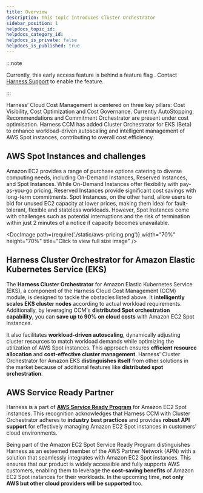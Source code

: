 ```yaml
---
title: Overview
description: This topic introduces Cluster Orchestrator
sidebar_position: 1
helpdocs_topic_id: 
helpdocs_category_id: 
helpdocs_is_private: false
helpdocs_is_published: true
---
```


:::note

Currently, this early access feature is behind a feature flag . Contact [Harness Support](mailto:support@harness.io) to enable the feature.

:::

Harness’ Cloud Cost Management is centered on three key pillars: Cost Visibility, Cost Optimization and Cost Governance.
Currently AutoStopping, Recommendations and Commitment Orchestrator are present under cost optimisation. Harness CCM has added Cluster Orchestrator for EKS (Beta) to enhance workload-driven autoscaling and intelligent management of AWS Spot instances, contributing to overall cost efficiency. 

## AWS Spot Instances and challenges 

Amazon EC2 provides a range of purchase options catering to diverse computing needs, including On-Demand Instances, Reserved Instances, and Spot Instances. While On-Demand Instances offer flexibility with pay-as-you-go pricing, Reserved Instances provide significant cost savings with long-term commitments. Spot Instances, on the other hand, allow users to bid for unused EC2 capacity at lower prices, making them ideal for fault-tolerant, flexible and stateless workloads. However, Spot Instances come with challenges such as potential interruptions and the risk of termination within just 2 minutes of a notice if capacity becomes unavailable.

<DocImage path={require('./static/aws-pricing.png')} width="70%" height="70%" title="Click to view full size image" />

## Harness Cluster Orchestrator for Amazon Elastic Kubernetes Service (EKS)

The **Harness Cluster Orchestrator** for Amazon Elastic Kubernetes Service (EKS), a component of the Harness Cloud Cost Management (CCM) module, is designed to tackle the obstacles listed above. It **intelligently scales EKS cluster nodes** according to actual workload requirements. Additionally, by leveraging CCM's **distributed Spot orchestration capability**, you can **save up to 90% on cloud costs** with Amazon EC2 Spot Instances.

It also facilitates **workload-driven autoscaling**, dynamically adjusting cluster resources to match workload demands while optimizing the utilization of AWS Spot instances. This approach ensures **efficient resource allocation** and **cost-effective cluster management**. Harness' Cluster Orchestrator for Amazon EKS **distinguishes itself** from other solutions in the market because of additional features like **distributed spot orchestration**.

## AWS Service Ready Partner

Harness is a part of [**AWS Service Ready Program**](https://aws.amazon.com/blogs/apn/optimize-cost-and-performance-with-amazon-ec2-spot-ready-partners/) for Amazon EC2 Spot instances. This recognition acknowledges that Harness CCM with Cluster Orchestrator adheres to **industry best practices** and provides **robust API support** for effectively managing Amazon EC2 Spot instances in customers' cloud environments.

Being part of the Amazon EC2 Spot Service Ready Program distinguishes Harness as an esteemed member of the AWS Partner Network (APN) with a solution that seamlessly integrates with Amazon EC2 Spot instances. This ensures that our product is widely accessible and fully supports AWS customers, enabling them to leverage the **cost-saving benefits** of Amazon EC2 Spot instances for their workloads. In the upcoming time, **not only AWS but other cloud providers will be supported** too. 
